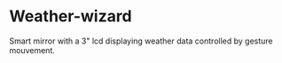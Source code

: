 # Weather-wizard
Smart mirror with a 3" lcd displaying weather data controlled by gesture mouvement.
